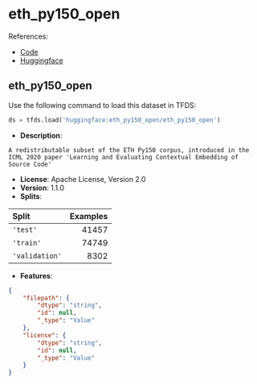 # eth_py150_open

References:

*   [Code](https://github.com/huggingface/datasets/blob/master/datasets/eth_py150_open)
*   [Huggingface](https://huggingface.co/datasets/eth_py150_open)


## eth_py150_open


Use the following command to load this dataset in TFDS:

```python
ds = tfds.load('huggingface:eth_py150_open/eth_py150_open')
```

*   **Description**:

```
A redistributable subset of the ETH Py150 corpus, introduced in the ICML 2020 paper 'Learning and Evaluating Contextual Embedding of Source Code'
```

*   **License**: Apache License, Version 2.0
*   **Version**: 1.1.0
*   **Splits**:

Split  | Examples
:----- | -------:
`'test'` | 41457
`'train'` | 74749
`'validation'` | 8302

*   **Features**:

```json
{
    "filepath": {
        "dtype": "string",
        "id": null,
        "_type": "Value"
    },
    "license": {
        "dtype": "string",
        "id": null,
        "_type": "Value"
    }
}
```



